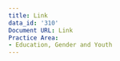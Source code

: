 ```yaml
---
title: Link
data_id: '310'
Document URL: Link
Practice Area:
- Education, Gender and Youth
---
```


